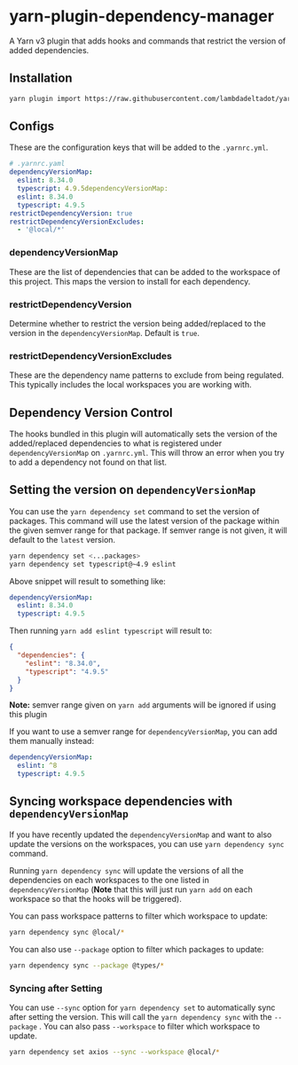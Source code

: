 # yarn-plugin-dependency-manager

A Yarn v3 plugin that adds hooks and commands that restrict the version of added dependencies.

## Installation

```sh
yarn plugin import https://raw.githubusercontent.com/lambdadeltadot/yarn-plugin-dependency-manager/v0.1.0/bundles/@yarnpkg/plugin-dependency-manager.js
```

## Configs

These are the configuration keys that will be added to the `.yarnrc.yml`.

```yaml
# .yarnrc.yaml
dependencyVersionMap:
  eslint: 8.34.0
  typescript: 4.9.5dependencyVersionMap:
  eslint: 8.34.0
  typescript: 4.9.5
restrictDependencyVersion: true
restrictDependencyVersionExcludes:
  - '@local/*'
```

### **dependencyVersionMap**

These are the list of dependencies that can be added to the workspace of this project. This maps the version to install for each dependency.

### **restrictDependencyVersion**

Determine whether to restrict the version being added/replaced to the version in the `dependencyVersionMap`. Default is `true`.

### **restrictDependencyVersionExcludes**

These are the dependency name patterns to exclude from being regulated. This typically includes the local workspaces you are working with.

## Dependency Version Control

The hooks bundled in this plugin will automatically sets the version of the added/replaced dependencies to what is registered under `dependencyVersionMap` on `.yarnrc.yml`. This will throw an error when you try to add a dependency not found on that list.

## Setting the version on `dependencyVersionMap`

You can use the `yarn dependency set` command to set the version of packages. This command will use the latest version of the package within the given semver range for that package. If semver range is not given, it will default to the `latest` version.

```bash
yarn dependency set <...packages>
yarn dependency set typescript@~4.9 eslint
```

Above snippet will result to something like:

```yaml
dependencyVersionMap:
  eslint: 8.34.0
  typescript: 4.9.5
```

Then running `yarn add eslint typescript` will result to:

```json
{
  "dependencies": {
    "eslint": "8.34.0",
    "typescript": "4.9.5"
  }
}
```

**Note:** semver range given on `yarn add` arguments will be ignored if using this plugin

If you want to use a semver range for `dependencyVersionMap`, you can add them manually instead:

```yaml
dependencyVersionMap:
  eslint: ^8
  typescript: 4.9.5
```

## Syncing workspace dependencies with `dependencyVersionMap`

If you have recently updated the `dependencyVersionMap` and want to also update the versions on the workspaces, you can use `yarn dependency sync` command.

Running `yarn dependency sync` will update the versions of all the dependencies on each workspaces to the one listed in `dependencyVersionMap` (**Note** that this will just run `yarn add` on each workspace so that the hooks will be triggered).

You can pass workspace patterns to filter which workspace to update:

```bash
yarn dependency sync @local/*
```

You can also use `--package` option to filter which packages to update:

```bash
yarn dependency sync --package @types/*
```

### Syncing after Setting

You can use `--sync` option for `yarn dependency set` to automatically sync after setting the version. This will call the `yarn dependency sync` with the `--package` . You can also pass `--workspace` to filter which workspace to update.

```bash
yarn dependency set axios --sync --workspace @local/*
```
